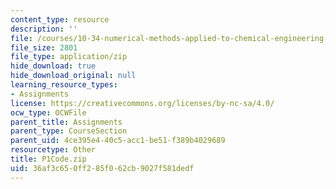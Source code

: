 ```yaml
---
content_type: resource
description: ''
file: /courses/10-34-numerical-methods-applied-to-chemical-engineering-fall-2015/36af3c650ff285f062cb9027f581dedf_P1Code.zip
file_size: 2801
file_type: application/zip
hide_download: true
hide_download_original: null
learning_resource_types:
- Assignments
license: https://creativecommons.org/licenses/by-nc-sa/4.0/
ocw_type: OCWFile
parent_title: Assignments
parent_type: CourseSection
parent_uid: 4ce395e4-40c5-acc1-be51-f389b4029689
resourcetype: Other
title: P1Code.zip
uid: 36af3c65-0ff2-85f0-62cb-9027f581dedf
---
```

